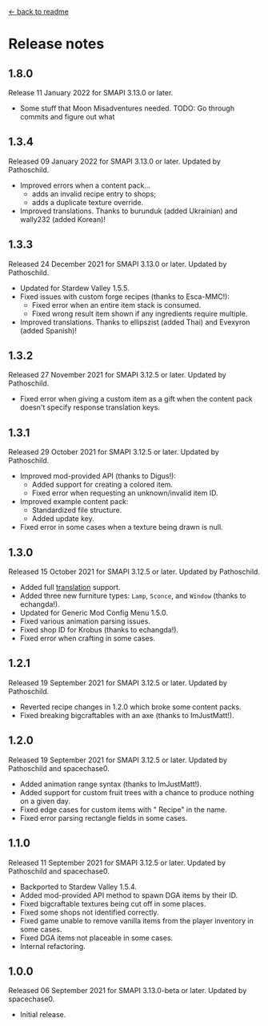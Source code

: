 ﻿﻿[← back to readme](README.md)

# Release notes
## 1.8.0
Release 11 January 2022 for SMAPI 3.13.0 or later.

* Some stuff that Moon Misadventures needed. TODO: Go through commits and figure out what

## 1.3.4
Released 09 January 2022 for SMAPI 3.13.0 or later. Updated by Pathoschild.

* Improved errors when a content pack...
  * adds an invalid recipe entry to shops;
  * adds a duplicate texture override.
* Improved translations. Thanks to burunduk (added Ukrainian) and wally232 (added Korean)!

## 1.3.3
Released 24 December 2021 for SMAPI 3.13.0 or later. Updated by Pathoschild.

* Updated for Stardew Valley 1.5.5.
* Fixed issues with custom forge recipes (thanks to Esca-MMC!):
  * Fixed error when an entire item stack is consumed.
  * Fixed wrong result item shown if any ingredients require multiple.
* Improved translations. Thanks to ellipszist (added Thai) and Evexyron (added Spanish)!

## 1.3.2
Released 27 November 2021 for SMAPI 3.12.5 or later. Updated by Pathoschild.

* Fixed error when giving a custom item as a gift when the content pack doesn't specify response translation keys.

## 1.3.1
Released 29 October 2021 for SMAPI 3.12.5 or later. Updated by Pathoschild.

* Improved mod-provided API (thanks to Digus!):
  * Added support for creating a colored item.
  * Fixed error when requesting an unknown/invalid item ID.
* Improved example content pack:
  * Standardized file structure.
  * Added update key.
* Fixed error in some cases when a texture being drawn is null.

## 1.3.0
Released 15 October 2021 for SMAPI 3.12.5 or later. Updated by Pathoschild.

* Added full [translation](https://stardewvalleywiki.com/Modding:Translations) support.
* Added three new furniture types: `Lamp`, `Sconce`, and `Window` (thanks to echangda!).
* Updated for Generic Mod Config Menu 1.5.0.
* Fixed various animation parsing issues.
* Fixed shop ID for Krobus (thanks to echangda!).
* Fixed error when crafting in some cases.

## 1.2.1
Released 19 September 2021 for SMAPI 3.12.5 or later. Updated by Pathoschild.

* Reverted recipe changes in 1.2.0 which broke some content packs.
* Fixed breaking bigcraftables with an axe (thanks to ImJustMatt!).

## 1.2.0
Released 19 September 2021 for SMAPI 3.12.5 or later. Updated by Pathoschild and spacechase0.

* Added animation range syntax (thanks to ImJustMatt!).
* Added support for custom fruit trees with a chance to produce nothing on a given day.
* Fixed edge cases for custom items with " Recipe" in the name.
* Fixed error parsing rectangle fields in some cases.

## 1.1.0
Released 11 September 2021 for SMAPI 3.12.5 or later. Updated by Pathoschild and spacechase0.

* Backported to Stardew Valley 1.5.4.
* Added mod-provided API method to spawn DGA items by their ID.
* Fixed bigcraftable textures being cut off in some places.
* Fixed some shops not identified correctly.
* Fixed game unable to remove vanilla items from the player inventory in some cases.
* Fixed DGA items not placeable in some cases.
* Internal refactoring.

## 1.0.0
Released 06 September 2021 for SMAPI 3.13.0-beta or later. Updated by spacechase0.

* Initial release.
